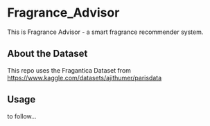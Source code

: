 # Fragrance_Advisor 

This is Fragrance Advisor - a smart fragrance recommender system.

## About the Dataset
This repo uses the Fragantica Dataset from https://www.kaggle.com/datasets/ajithumer/parisdata

## Usage
to follow...
